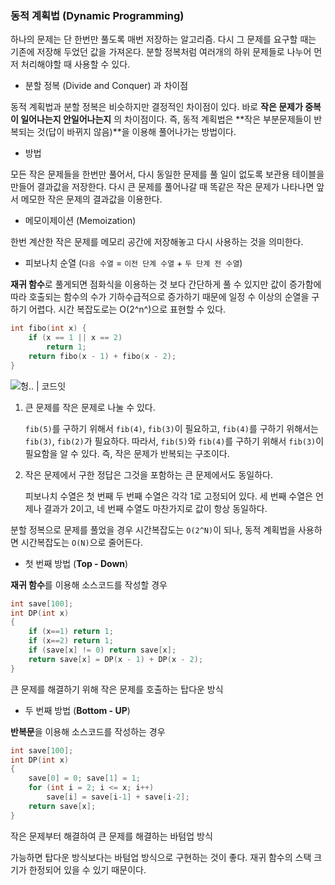 ### 동적 계획법 (Dynamic Programming) 

하나의 문제는 단 한번만 풀도록 매번 저장하는 알고리즘. 다시 그 문제를 요구할 때는 기존에 저장해 두었던 값을 가져온다. 분할 정복처럼 여러개의 하위 문제들로 나누어  먼저 처리해야할 때 사용할 수 있다.

- 분할 정복 (Divide and Conquer) 과 차이점

동적 계획법과 분할 정복은 비슷하지만 결정적인 차이점이 있다. 바로 **작은 문제가 중복이 일어나는지 안일어나는지** 의 차이점이다. 즉, 동적 계획법은 **작은 부분문제들이 반복되는 것(답이 바뀌지 않음)**을 이용해 풀어나가는 방법이다.

- 방법

모든 작은 문제들을 한번만 풀어서, 다시 동일한 문제를 풀 일이 없도록 보관용 테이블을 만들어 결과값을 저장한다. 다시 큰 문제를 풀어나갈 때 똑같은 작은 문제가 나타나면 앞서 메모한 작은 문제의 결과값을 이용한다.

- 메모이제이션 (Memoization)

한번 계산한 작은 문제를 메모리 공간에 저장해놓고 다시 사용하는 것을 의미한다.   

- 피보나치 순열 (`다음 수열` = `이전 단계 수열` + `두 단계 전 수열`)

**재귀 함수**로 풀게되면 점화식을 이용하는 것 보다 간단하게 풀 수 있지만 값이 증가함에 따라 호출되는 함수의 수가 기하수급적으로 증가하기 때문에 일정 수 이상의 순열을 구하기 어렵다. 시간 복잡도로는 O(2^n^)으로 표현할 수 있다.

```C++
int fibo(int x) {
    if (x == 1 || x == 2)
        return 1;
    return fibo(x - 1) + fibo(x - 2);
}
```

![헝.. | 코드잇](https://codeit-images.s3.ap-northeast-2.amazonaws.com/images/60386c77d72e7911e351e6d8/9ed9e9ddd2b5cc0453ab51b3052f1e799fe2f33c60d877f2de75ac213796584f87f1e490829f655561986fcf4f68a8bae9fa20726b416f1b2980379032f30b3a6612e0aeb0b67b6a7227b10ba731521427e3ad10b1e1178c045de5c00c10165814b12373a24d7aede8b78275.png?1616596984429)

1. 큰 문제를 작은 문제로 나눌 수 있다.

   `fib(5)`를 구하기 위해서 `fib(4)`, `fib(3)`이 필요하고, `fib(4)`를 구하기 위해서는 `fib(3)`, `fib(2)`가 필요하다. 따라서, `fib(5)`와 `fib(4)`를 구하기 위해서 `fib(3)`이 필요함을 알 수 있다. 즉, 작은 문제가 반복되는 구조이다.

2. 작은 문제에서 구한 정답은 그것을 포함하는 큰 문제에서도 동일하다.

   피보나치 수열은 첫 번째 두 번째 수열은 각각 1로 고정되어 있다. 세 번째 수열은 언제나 결과가 2이고, 네 번째 수열도 마찬가지로 값이 항상 동일하다.

분할 정복으로 문제를 풀었을 경우 시간복잡도는 `O(2^N)`이 되나, 동적 계획법을 사용하면 시간복잡도는 `O(N)`으로 줄어든다.

- 첫 번째 방법 (**Top - Down**) 

**재귀 함수**를 이용해 소스코드를 작성할 경우

```c++
int save[100];
int DP(int x)
{
	if (x==1) return 1;
    if (x==2) return 1;
    if (save[x] != 0) return save[x];
    return save[x] = DP(x - 1) + DP(x - 2);
}
```

큰 문제를 해결하기 위해 작은 문제를 호출하는 탑다운 방식

- 두 번째 방법 (**Bottom - UP**)

**반복문**을 이용해 소스코드를 작성하는 경우

```c++
int save[100];
int DP(int x)
{
	save[0] = 0; save[1] = 1;
    for (int i = 2; i <= x; i++)
        save[i] = save[i-1] + save[i-2];
    return save[x];
}
```

작은 문제부터 해결하여 큰 문제를 해결하는 바텀업 방식

가능하면 탑다운 방식보다는 바텀업 방식으로 구현하는 것이 좋다. 재귀 함수의 스택 크기가 한정되어 있을 수 있기 때문이다.
